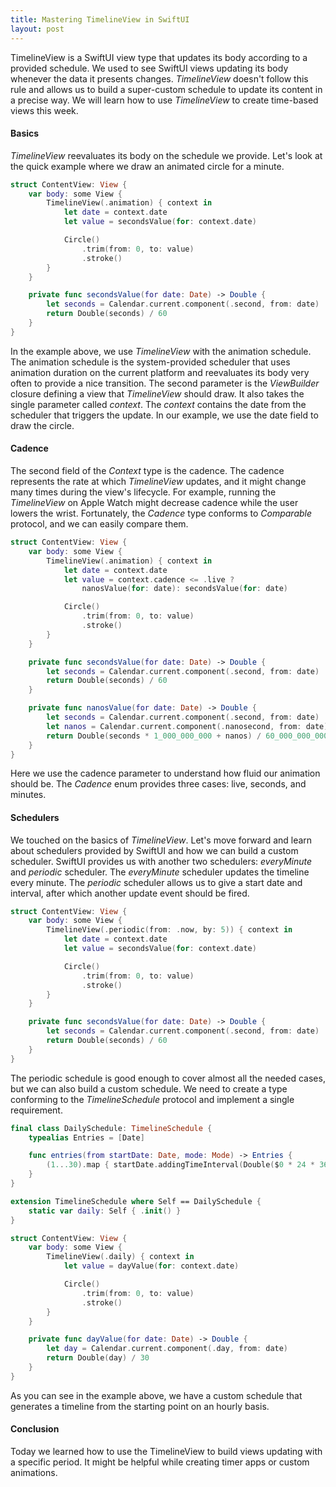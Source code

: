 ```yaml
---
title: Mastering TimelineView in SwiftUI
layout: post
---
```


TimelineView is a SwiftUI view type that updates its body according to a provided schedule. We used to see SwiftUI views updating its body whenever the data it presents changes. *TimelineView* doesn't follow this rule and allows us to build a super-custom schedule to update its content in a precise way. We will learn how to use *TimelineView* to create time-based views this week.

#### Basics
*TimelineView* reevaluates its body on the schedule we provide. Let's look at the quick example where we draw an animated circle for a minute.

```swift
struct ContentView: View {
    var body: some View {
        TimelineView(.animation) { context in
            let date = context.date
            let value = secondsValue(for: context.date)

            Circle()
                .trim(from: 0, to: value)
                .stroke()
        }
    }

    private func secondsValue(for date: Date) -> Double {
        let seconds = Calendar.current.component(.second, from: date)
        return Double(seconds) / 60
    }
}
```

In the example above, we use *TimelineView* with the animation schedule. The animation schedule is the system-provided scheduler that uses animation duration on the current platform and reevaluates its body very often to provide a nice transition. The second parameter is the *ViewBuilder* closure defining a view that *TimelineView* should draw. It also takes the single parameter called *context*. The *context* contains the date from the scheduler that triggers the update. In our example, we use the date field to draw the circle.

#### Cadence
The second field of the *Context* type is the cadence. The cadence represents the rate at which *TimelineView* updates, and it might change many times during the view's lifecycle. For example, running the *TimelineView* on Apple Watch might decrease cadence while the user lowers the wrist. Fortunately, the *Cadence* type conforms to *Comparable* protocol, and we can easily compare them.

```swift
struct ContentView: View {
    var body: some View {
        TimelineView(.animation) { context in
            let date = context.date
            let value = context.cadence <= .live ?
                nanosValue(for: date): secondsValue(for: date)

            Circle()
                .trim(from: 0, to: value)
                .stroke()
        }
    }

    private func secondsValue(for date: Date) -> Double {
        let seconds = Calendar.current.component(.second, from: date)
        return Double(seconds) / 60
    }

    private func nanosValue(for date: Date) -> Double {
        let seconds = Calendar.current.component(.second, from: date)
        let nanos = Calendar.current.component(.nanosecond, from: date)
        return Double(seconds * 1_000_000_000 + nanos) / 60_000_000_000
    }
}
```

Here we use the cadence parameter to understand how fluid our animation should be. The *Cadence* enum provides three cases: live, seconds, and minutes.

#### Schedulers
We touched on the basics of *TimelineView*. Let's move forward and learn about schedulers provided by SwiftUI and how we can build a custom scheduler. SwiftUI provides us with another two schedulers: *everyMinute* and *periodic* scheduler. The *everyMinute* scheduler updates the timeline every minute. The *periodic* scheduler allows us to give a start date and interval, after which another update event should be fired.

```swift
struct ContentView: View {
    var body: some View {
        TimelineView(.periodic(from: .now, by: 5)) { context in
            let date = context.date
            let value = secondsValue(for: context.date)

            Circle()
                .trim(from: 0, to: value)
                .stroke()
        }
    }

    private func secondsValue(for date: Date) -> Double {
        let seconds = Calendar.current.component(.second, from: date)
        return Double(seconds) / 60
    }
}
```

The periodic schedule is good enough to cover almost all the needed cases, but we can also build a custom schedule. We need to create a type conforming to the *TimelineSchedule* protocol and implement a single requirement.

```swift
final class DailySchedule: TimelineSchedule {
    typealias Entries = [Date]

    func entries(from startDate: Date, mode: Mode) -> Entries {
        (1...30).map { startDate.addingTimeInterval(Double($0 * 24 * 3600)) }
    }
}

extension TimelineSchedule where Self == DailySchedule {
    static var daily: Self { .init() }
}

struct ContentView: View {
    var body: some View {
        TimelineView(.daily) { context in
            let value = dayValue(for: context.date)

            Circle()
                .trim(from: 0, to: value)
                .stroke()
        }
    }

    private func dayValue(for date: Date) -> Double {
        let day = Calendar.current.component(.day, from: date)
        return Double(day) / 30
    }
}
```

As you can see in the example above, we have a custom schedule that generates a timeline from the starting point on an hourly basis.

#### Conclusion
Today we learned how to use the TimelineView to build views updating with a specific period. It might be helpful while creating timer apps or custom animations.
